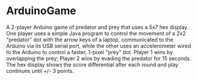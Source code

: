 # ArduinoGame
 
A 2-player Arduino game of predator and prey that uses a 5x7 hex display. One player uses a simple Java program to control the movement of a 2x2 "predator" dot with the arrow keys of a laptop, communicated to the Arduino via its USB serial port, while the other uses an accelerometer wired to the Arduino to control a faster, 1-pixel "prey" dot. Player 1 wins by overlapping the prey; Player 2 wins by evading the predator for 15 seconds. The hex display shows the score differential after each round and play continues until +/- 3 points.
